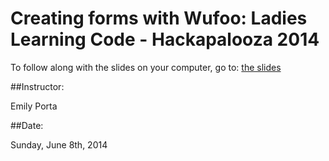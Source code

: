 # Creating forms with Wufoo: Ladies Learning Code - Hackapalooza 2014

To follow along with the slides on your computer, go to: [the slides](https://hackapalooza.github.io/Contact-Forms)

##Instructor:

Emily Porta

##Date: 

Sunday, June 8th, 2014